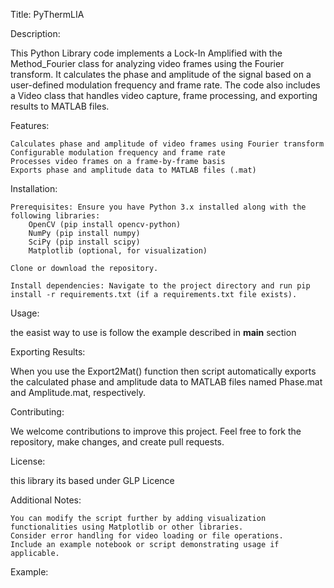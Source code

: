 Title: PyThermLIA

Description:

This Python Library code implements a Lock-In Amplified with the Method_Fourier class for analyzing video frames using the Fourier transform. 
It calculates the phase and amplitude of the signal based on a user-defined modulation frequency and frame rate. 
The code also includes a Video class that handles video capture, frame processing, and exporting results to MATLAB files.

Features:

    Calculates phase and amplitude of video frames using Fourier transform
    Configurable modulation frequency and frame rate
    Processes video frames on a frame-by-frame basis
    Exports phase and amplitude data to MATLAB files (.mat)

Installation:

    Prerequisites: Ensure you have Python 3.x installed along with the following libraries:
        OpenCV (pip install opencv-python)
        NumPy (pip install numpy)
        SciPy (pip install scipy)
        Matplotlib (optional, for visualization)

    Clone or download the repository.

    Install dependencies: Navigate to the project directory and run pip install -r requirements.txt (if a requirements.txt file exists).

Usage:

  the easist way to use is follow the example described in __main__ section 
    

Exporting Results:

  When you use the Export2Mat()  function then script automatically exports the calculated phase and amplitude data to MATLAB files named Phase.mat and Amplitude.mat, respectively.

Contributing:

  We welcome contributions to improve this project. Feel free to fork the repository, make changes, and create pull requests.

License:

  this library its based under GLP Licence

Additional Notes:

    You can modify the script further by adding visualization functionalities using Matplotlib or other libraries.
    Consider error handling for video loading or file operations.
    Include an example notebook or script demonstrating usage if applicable.

Example: 

